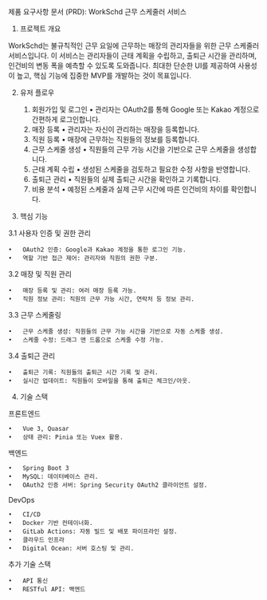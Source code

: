 제품 요구사항 문서 (PRD): WorkSchd 근무 스케줄러 서비스

1. 프로젝트 개요

WorkSchd는 불규칙적인 근무 요일에 근무하는 매장의 관리자들을 위한 근무 스케줄러 서비스입니다. 이 서비스는 관리자들이 근태 계획을 수립하고, 출퇴근 시간을 관리하며, 인건비의 변동 폭을 예측할 수 있도록 도와줍니다. 최대한 단순한 UI를 제공하여 사용성이 높고, 핵심 기능에 집중한 MVP를 개발하는 것이 목표입니다.

2. 유저 플로우

    1.	회원가입 및 로그인
          •	관리자는 OAuth2를 통해 Google 또는 Kakao 계정으로 간편하게 로그인합니다.
    2.	매장 등록
          •	관리자는 자신이 관리하는 매장을 등록합니다.
    3.	직원 등록
          •	매장에 근무하는 직원들의 정보를 등록합니다.
    4.	근무 스케줄 생성
          •	직원들의 근무 가능 시간을 기반으로 근무 스케줄을 생성합니다.
    5.	근태 계획 수립
          •	생성된 스케줄을 검토하고 필요한 수정 사항을 반영합니다.
    6.	출퇴근 관리
          •	직원들의 실제 출퇴근 시간을 확인하고 기록합니다.
    7.	비용 분석
          •	예정된 스케줄과 실제 근무 시간에 따른 인건비의 차이를 확인합니다.

3. 핵심 기능

3.1 사용자 인증 및 권한 관리

	•	OAuth2 인증: Google과 Kakao 계정을 통한 로그인 기능.
	•	역할 기반 접근 제어: 관리자와 직원의 권한 구분.

3.2 매장 및 직원 관리

	•	매장 등록 및 관리: 여러 매장 등록 가능.
	•	직원 정보 관리: 직원의 근무 가능 시간, 연락처 등 정보 관리.

3.3 근무 스케줄링

	•	근무 스케줄 생성: 직원들의 근무 가능 시간을 기반으로 자동 스케줄 생성.
	•	스케줄 수정: 드래그 앤 드롭으로 스케줄 수정 가능.

3.4 출퇴근 관리

	•	출퇴근 기록: 직원들의 출퇴근 시간 기록 및 관리.
	•	실시간 업데이트: 직원들이 모바일을 통해 출퇴근 체크인/아웃.

<!-- 3.5 비용 분석

	•	인건비 계산: 예정된 근무 시간과 실제 근무 시간에 따른 인건비 계산.
	•	비용 차이 분석: 계획된 비용과 실제 비용의 차이 제공. -->

4. 기술 스택

프론트엔드
 
	•	Vue 3, Quasar
	•	상태 관리: Pinia 또는 Vuex 활용.

백엔드

	•	Spring Boot 3
	•	MySQL: 데이터베이스 관리.
	•	OAuth2 인증 서버: Spring Security OAuth2 클라이언트 설정.

DevOps

	•	CI/CD
	•	Docker 기반 컨테이너화.
	•	GitLab Actions: 자동 빌드 및 배포 파이프라인 설정.
	•	클라우드 인프라
	•	Digital Ocean: 서버 호스팅 및 관리.

추가 기술 스택

	•	API 통신
	•	RESTful API: 백엔드
